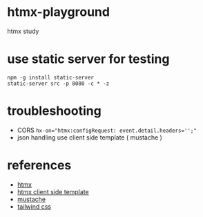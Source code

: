 # htmx-playground
htmx study

# use static server for testing
```shell
npm -g install static-server
static-server src -p 8080 -c * -z 
```

# troubleshooting
- CORS
`hx-on="htmx:configRequest: event.detail.headers='';"`
- json handling
use client side template ( mustache )

# references
- [htmx](https://htmx.org) 
- [htmx client side template](https://htmx.org/extensions/client-side-temlates)
- [mustache](https://github.com/janl/mustache.js)
- [tailwind css](https://tailwindcss.com)
